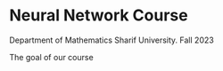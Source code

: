 # Neural Network Course

Department of Mathematics Sharif University. Fall 2023

The goal of our course 
